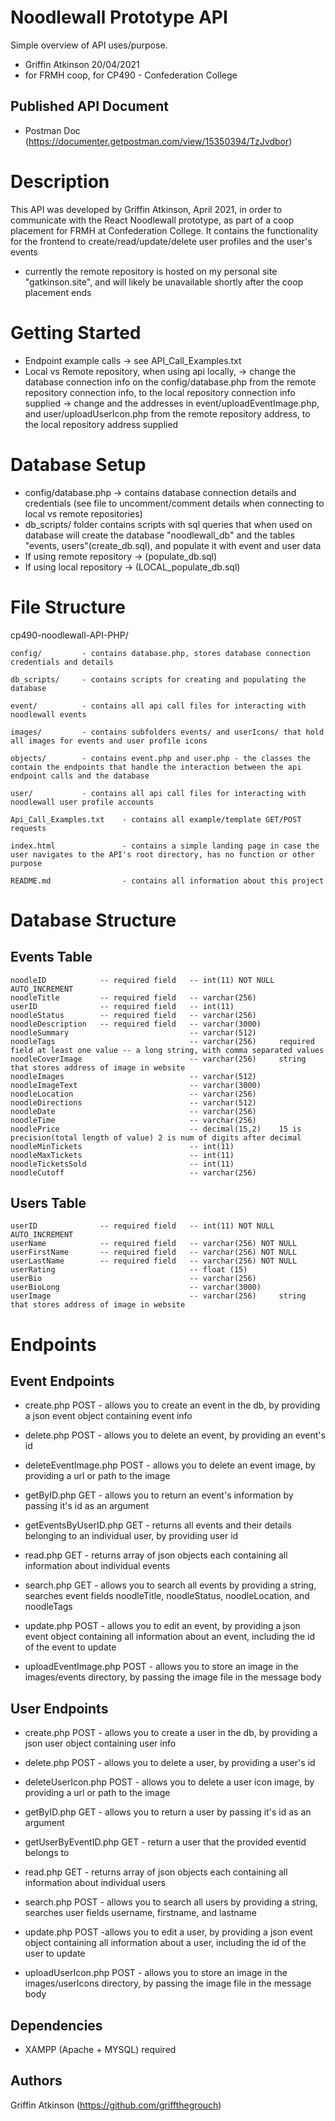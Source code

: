# Noodlewall Prototype API
Simple overview of API uses/purpose.
* Griffin Atkinson 20/04/2021 
* for FRMH coop, for CP490 - Confederation College

## Published API Document
* Postman Doc (https://documenter.getpostman.com/view/15350394/TzJvdbor)

# Description
This API was developed by Griffin Atkinson, April 2021, in order to communicate with the React Noodlewall prototype, as part of a coop placement for FRMH at Confederation College.
It contains the functionality for the frontend to create/read/update/delete user profiles and the user's events
* currently the remote repository is hosted on my personal site "gatkinson.site", and will likely be unavailable shortly after the coop placement ends

# Getting Started
* Endpoint example calls -> see API_Call_Examples.txt
* Local vs Remote repository, when using api locally,
    -> change the database connection info on the config/database.php from the remote repository connection info, to the local repository connection info supplied
    -> change and the addresses in event/uploadEventImage.php, and user/uploadUserIcon.php from the remote repository address, to the local repository address supplied

# Database Setup
*   config/database.php -> contains database connection details and credentials (see file to uncomment/comment details when connecting to local vs remote repositories)
*   db_scripts/ folder contains scripts with sql queries that when used on database will create the database "noodlewall_db" and the tables "events, users"(create_db.sql), and populate it with event and user data 
*   If using remote repository -> (populate_db.sql)
*   If using local repository -> (LOCAL_populate_db.sql)

#  File Structure
cp490-noodlewall-API-PHP/

    config/         - contains database.php, stores database connection credentials and details

    db_scripts/     - contains scripts for creating and populating the database

    event/          - contains all api call files for interacting with noodlewall events

    images/         - contains subfolders events/ and userIcons/ that hold all images for events and user profile icons

    objects/        - contains event.php and user.php - the classes the contain the endpoints that handle the interaction between the api endpoint calls and the database

    user/           - contains all api call files for interacting with noodlewall user profile accounts

    Api_Call_Examples.txt    - contains all example/template GET/POST requests

    index.html               - contains a simple landing page in case the user navigates to the API's root directory, has no function or other purpose

    README.md                - contains all information about this project

#  Database Structure
##  Events Table

    noodleID            -- required field   -- int(11) NOT NULL AUTO_INCREMENT
    noodleTitle         -- required field   -- varchar(256)
    userID              -- required field   -- int(11)
    noodleStatus        -- required field   -- varchar(256)
    noodleDescription   -- required field   -- varchar(3000)
    noodleSummary                           -- varchar(512)
    noodleTags                              -- varchar(256)     required field at least one value -- a long string, with comma separated values
    noodleCoverImage                        -- varchar(256)     string that stores address of image in website
    noodleImages                            -- varchar(512)
    noodleImageText                         -- varchar(3000)
    noodleLocation                          -- varchar(256)
    noodleDirections                        -- varchar(512)
    noodleDate                              -- varchar(256)
    noodleTime                              -- varchar(256)
    noodlePrice                             -- decimal(15,2)    15 is precision(total length of value) 2 is num of digits after decimal
    noodleMinTickets                        -- int(11)
    noodleMaxTickets                        -- int(11)
    noodleTicketsSold                       -- int(11)
    noodleCutoff                            -- varchar(256)

##   Users Table

    userID              -- required field   -- int(11) NOT NULL AUTO_INCREMENT
    userName            -- required field   -- varchar(256) NOT NULL
    userFirstName       -- required field   -- varchar(256) NOT NULL
    userLastName        -- required field   -- varchar(256) NOT NULL
    userRating                              -- float (15)
    userBio                                 -- varchar(256)
    userBioLong                             -- varchar(3000)
    userImage                               -- varchar(256)     string that stores address of image in website

#  Endpoints
## Event Endpoints
* create.php
    POST - allows you to create an event in the db, by providing a json event object containing event info

* delete.php
    POST - allows you to delete an event, by providing an event's id

* deleteEventImage.php
    POST - allows you to delete an event image, by providing a url or path to the image

* getByID.php
    GET - allows you to return an event's information by passing it's id as an argument

* getEventsByUserID.php
    GET - returns all events and their details belonging to an individual user, by providing user id

* read.php
    GET - returns array of json objects each containing all information about individual events

* search.php
    GET - allows you to search all events by providing a string, searches event fields noodleTitle, noodleStatus, noodleLocation, and noodleTags

* update.php
    POST - allows you to edit an event, by providing a json event object containing all information about an event, including the id of the event to update

* uploadEventImage.php
    POST - allows you to store an image in the images/events directory, by passing the image file in the message body


## User Endpoints
* create.php
    POST - allows you to create a user in the db, by providing a json user object containing user info

* delete.php
    POST - allows you to delete a user, by providing a user's id

* deleteUserIcon.php
    POST - allows you to delete a user icon image, by providing a url or path to the image

* getByID.php
    GET - allows you to return a user by passing it's id as an argument

* getUserByEventID.php
    GET - return a user that the provided eventid belongs to

* read.php
    GET - returns array of json objects each containing all information about individual users

* search.php
    POST - allows you to search all users by providing a string, searches user fields username, firstname, and lastname

* update.php
    POST -allows you to edit a user, by providing a json event object containing all information about a user, including the id of the user to update

* uploadUserIcon.php
    POST - allows you to store an image in the images/userIcons directory, by passing the image file in the message body

## Dependencies

* XAMPP (Apache + MYSQL) required

## Authors

Griffin Atkinson (https://github.com/griffthegrouch)
